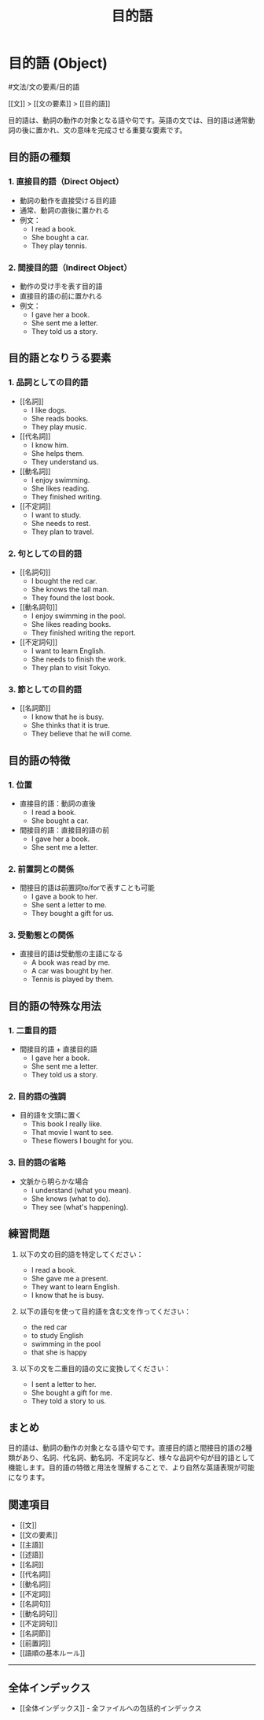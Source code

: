 ﻿---
title: 目的語
tags:
  - "#文法"
  - "#文法/文"
  - "#文法/文/文の要素"
  - "#文の要素"
  - "#文の要素/目的語"
---

# 目的語 (Object)

#文法/文の要素/目的語

[[文]] > [[文の要素]] > [[目的語]]

目的語は、動詞の動作の対象となる語や句です。英語の文では、目的語は通常動詞の後に置かれ、文の意味を完成させる重要な要素です。

## 目的語の種類

### 1. 直接目的語（Direct Object）
- 動詞の動作を直接受ける目的語
- 通常、動詞の直後に置かれる
- 例文：
  - I read a book.
  - She bought a car.
  - They play tennis.

### 2. 間接目的語（Indirect Object）
- 動作の受け手を表す目的語
- 直接目的語の前に置かれる
- 例文：
  - I gave her a book.
  - She sent me a letter.
  - They told us a story.

## 目的語となりうる要素

### 1. 品詞としての目的語
- [[名詞]]
  - I like dogs.
  - She reads books.
  - They play music.
- [[代名詞]]
  - I know him.
  - She helps them.
  - They understand us.
- [[動名詞]]
  - I enjoy swimming.
  - She likes reading.
  - They finished writing.
- [[不定詞]]
  - I want to study.
  - She needs to rest.
  - They plan to travel.

### 2. 句としての目的語
- [[名詞句]]
  - I bought the red car.
  - She knows the tall man.
  - They found the lost book.
- [[動名詞句]]
  - I enjoy swimming in the pool.
  - She likes reading books.
  - They finished writing the report.
- [[不定詞句]]
  - I want to learn English.
  - She needs to finish the work.
  - They plan to visit Tokyo.

### 3. 節としての目的語
- [[名詞節]]
  - I know that he is busy.
  - She thinks that it is true.
  - They believe that he will come.

## 目的語の特徴

### 1. 位置
- 直接目的語：動詞の直後
  - I read a book.
  - She bought a car.
- 間接目的語：直接目的語の前
  - I gave her a book.
  - She sent me a letter.

### 2. 前置詞との関係
- 間接目的語は前置詞to/forで表すことも可能
  - I gave a book to her.
  - She sent a letter to me.
  - They bought a gift for us.

### 3. 受動態との関係
- 直接目的語は受動態の主語になる
  - A book was read by me.
  - A car was bought by her.
  - Tennis is played by them.

## 目的語の特殊な用法

### 1. 二重目的語
- 間接目的語 + 直接目的語
  - I gave her a book.
  - She sent me a letter.
  - They told us a story.

### 2. 目的語の強調
- 目的語を文頭に置く
  - This book I really like.
  - That movie I want to see.
  - These flowers I bought for you.

### 3. 目的語の省略
- 文脈から明らかな場合
  - I understand (what you mean).
  - She knows (what to do).
  - They see (what's happening).

## 練習問題
1. 以下の文の目的語を特定してください：
   - I read a book.
   - She gave me a present.
   - They want to learn English.
   - I know that he is busy.

2. 以下の語句を使って目的語を含む文を作ってください：
   - the red car
   - to study English
   - swimming in the pool
   - that she is happy

3. 以下の文を二重目的語の文に変換してください：
   - I sent a letter to her.
   - She bought a gift for me.
   - They told a story to us.

## まとめ
目的語は、動詞の動作の対象となる語や句です。直接目的語と間接目的語の2種類があり、名詞、代名詞、動名詞、不定詞など、様々な品詞や句が目的語として機能します。目的語の特徴と用法を理解することで、より自然な英語表現が可能になります。

## 関連項目
- [[文]]
- [[文の要素]]
- [[主語]]
- [[述語]]
- [[名詞]]
- [[代名詞]]
- [[動名詞]]
- [[不定詞]]
- [[名詞句]]
- [[動名詞句]]
- [[不定詞句]]
- [[名詞節]]
- [[前置詞]]
- [[語順の基本ルール]]

---

## 全体インデックス
- [[全体インデックス]] - 全ファイルへの包括的インデックス 